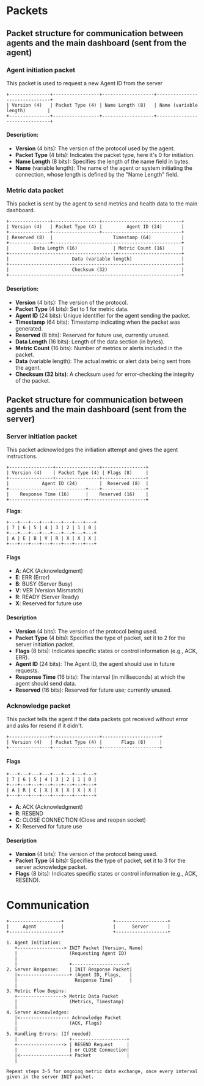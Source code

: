 # Packets

## Packet structure for communication between agents and the main dashboard (sent from the agent)

### Agent initiation packet

This packet is used to request a new Agent ID from the server 

```
+---------------+-----------------+-------------------+-------------------------------+
| Version (4)   | Packet Type (4) | Name Length (8)   | Name (variable length)        |
+---------------+-----------------+-------------------+-------------------------------+
```

#### Description:
- **Version** (4 bits): The version of the protocol used by the agent.
- **Packet Type** (4 bits): Indicates the packet type, here it's 0 for initiation.
- **Name Length** (8 bits): Specifies the length of the name field in bytes.
- **Name** (variable length): The name of the agent or system initiating the connection, whose length is defined by the "Name Length" field.

### Metric data packet

This packet is sent by the agent to send metrics and health data to the main dashboard.

```
+---------------+-----------------+-----------------------------+
| Version (4)   | Packet Type (4) |         Agent ID (24)       |
+---------------+-----------------+-----------------------------+
| Reserved (8)  |                      Timestamp (64)           |
+---------------+-----------------------------------------------+
|         Data Length (16)             | Metric Count (16)      |
+---------------------------------------+-----------------------+
|                       Data (variable length)                  |
+---------------------------------------------------------------+
|                       Checksum (32)                           |
+---------------------------------------------------------------+
```

#### Description:
- **Version** (4 bits): The version of the protocol.
- **Packet Type** (4 bits): Set to 1 for metric data.
- **Agent ID** (24 bits): Unique identifier for the agent sending the packet.
- **Timestamp** (64 bits): Timestamp indicating when the packet was generated.
- **Reserved** (8 bits): Reserved for future use, currently unused.
- **Data Length** (16 bits): Length of the data section (in bytes).
- **Metric Count** (16 bits): Number of metrics or alerts included in the packet.
- **Data** (variable length): The actual metric or alert data being sent from the agent.
- **Checksum (32 bits)**: A checksum used for error-checking the integrity of the packet.

## Packet structure for communication between agents and the main dashboard (sent from the server)

### Server initiation packet

This packet acknowledges the initiation attempt and gives the agent instructions.

```
+----------------+----------------+----------------+
| Version (4)    | Packet Type (4) | Flags (8)     |
+----------------+----------------+----------------+
|            Agent ID (24)        |  Reserved (8)  |
+----------------------------+----+----------------+
|    Response Time (16)      |    Reserved (16)    |
+----------------------------+---------------------+
```

**Flags**:
```
+---+---+---+---+---+---+---+---+
| 7 | 6 | 5 | 4 | 3 | 2 | 1 | 0 |
+---+---+---+---+---+---+---+---+
| A | E | B | V | R | X | X | X |
+---+---+---+---+---+---+---+---+
```

#### Flags

- **A**: ACK (Acknowledgment)
- **E**: ERR (Error)
- **B**: BUSY (Server Busy)
- **V**: VER (Version Mismatch)
- **R**: READY (Server Ready)
- **X**: Reserved for future use


#### Description

- **Version** (4 bits): The version of the protocol being used.
- **Packet Type** (4 bits): Specifies the type of packet, set it to 2 for the server initiation packet.
- **Flags** (8 bits): Indicates specific states or control information (e.g., ACK, ERR).
- **Agent ID** (24 bits): The Agent ID, the agent should use in future requests.
- **Response Time** (16 bits): The interval (in milliseconds) at which the agent should send data.
- **Reserved** (16 bits): Reserved for future use; currently unused.


### Acknowledge packet

This packet tells the agent if the data packets got received without error and asks for resend if it didn't.

```
+---------------+-----------------+---------------------+
| Version (4)   | Packet Type (4) |       Flags (8)     |
+---------------+-----------------+---------------------+
```

#### Flags

```
+---+---+---+---+---+---+---+---+
| 7 | 6 | 5 | 4 | 3 | 2 | 1 | 0 |
+---+---+---+---+---+---+---+---+
| A | R | C | X | X | X | X | X |
+---+---+---+---+---+---+---+---+
```

- **A**: ACK (Acknowledgment)
- **R**: RESEND
- **C**: CLOSE CONNECTION (Close and reopen socket)
- **X**: Reserved for future use

#### Description

- **Version** (4 bits): The version of the protocol being used.
- **Packet Type** (4 bits): Specifies the type of packet, set it to 3 for the server acknowledge packet.
- **Flags** (8 bits): Indicates specific states or control information (e.g., ACK, RESEND).


# Communication

```
+-------------------+                  +-------------------+
|     Agent         |                  |      Server       |
+-------------------+                  +-------------------+

1. Agent Initiation:
   +-----------------> INIT Packet (Version, Name)
   |                   (Requesting Agent ID)
   |
   |                   +--------------------+
2. Server Response:    | INIT Response Packet|
   |<------------------+ (Agent ID, Flags,   |
   |                     Response Time)      |
   |
3. Metric Flow Begins:
   +-----------------> Metric Data Packet
   |                   (Metrics, Timestamp)
   |
4. Server Acknowledges:
   |<------------------ Acknowledge Packet
   |                   (ACK, Flags)
   |
5. Handling Errors: (If needed)
   |                   +--------------------+
   +-----------------> | RESEND Request     |
   |                   | or CLOSE Connection|
   |<------------------+ Packet             |
   |

Repeat steps 3-5 for ongoing metric data exchange, once every interval given in the server INIT packet.
```